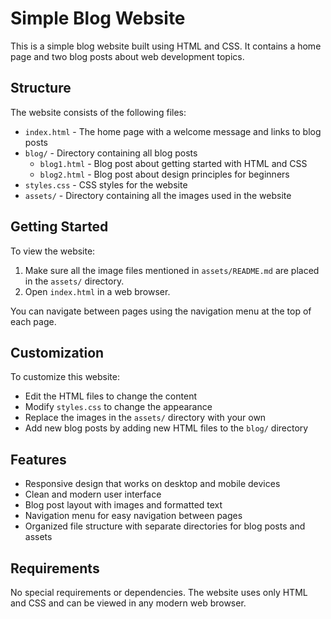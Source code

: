 # Simple Blog Website

This is a simple blog website built using HTML and CSS. It contains a home page and two blog posts about web development topics.

## Structure

The website consists of the following files:

- `index.html` - The home page with a welcome message and links to blog posts
- `blog/` - Directory containing all blog posts
  - `blog1.html` - Blog post about getting started with HTML and CSS
  - `blog2.html` - Blog post about design principles for beginners
- `styles.css` - CSS styles for the website
- `assets/` - Directory containing all the images used in the website

## Getting Started

To view the website:

1. Make sure all the image files mentioned in `assets/README.md` are placed in the `assets/` directory.
2. Open `index.html` in a web browser.

You can navigate between pages using the navigation menu at the top of each page.

## Customization

To customize this website:

- Edit the HTML files to change the content
- Modify `styles.css` to change the appearance
- Replace the images in the `assets/` directory with your own
- Add new blog posts by adding new HTML files to the `blog/` directory

## Features

- Responsive design that works on desktop and mobile devices
- Clean and modern user interface
- Blog post layout with images and formatted text
- Navigation menu for easy navigation between pages
- Organized file structure with separate directories for blog posts and assets

## Requirements

No special requirements or dependencies. The website uses only HTML and CSS and can be viewed in any modern web browser. 